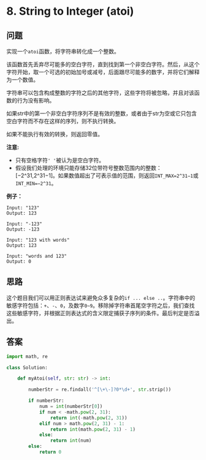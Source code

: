 # 8. String to Integer \(atoi\)

## 问题

实现一个`atoi`函数，将字符串转化成一个整数。

该函数首先丢弃尽可能多的空白字符，直到找到第一个非空白字符。然后，从这个字符开始，取一个可选的初始加号或减号，后面跟尽可能多的数字，并将它们解释为一个数值。

字符串可以包含构成整数的字符之后的其他字符，这些字符将被忽略，并且对该函数的行为没有影响。

如果str中的第一个非空白字符序列不是有效的整数，或者由于str为空或它只包含空白字符而不存在这样的序列，则不执行转换。

如果不能执行有效的转换，则返回零值。

**注意:**

* 只有空格字符`' '`被认为是空白字符。
* 假设我们处理的环境只能存储32位带符号整数范围内的整数：\[−2^31,2^31−1\]。如果数值超出了可表示值的范围，则返回`INT_MAX=2^31−1`或`INT_MIN=−2^31`。

**例子：**

```
Input: "123"
Output: 123

Input: "-123"
Output: -123

Input: "123 with words"
Output: 123

Input: "words and 123"
Output: 0
```

## 思路

这个题目我们可以用正则表达试来避免众多复杂的`if ... else ..`。字符串中的敏感字符包括：`+`、`-`、`0`，及数字`0~9`。移除掉字符串首尾空字符之后，我们查找这些敏感字符，并根据正则表达式的含义限定捕获子序列的条件。最后判定是否溢出。

## 答案

```python
import math, re

class Solution:

    def myAtoi(self, str: str) -> int:

        numberStr = re.findall('^[\+\-]?0*\d+', str.strip())

        if numberStr:
            num = int(numberStr[0])
            if num < -math.pow(2, 31):
                return int(-math.pow(2, 31))
            elif num > math.pow(2, 31) - 1:
                return int(math.pow(2, 31) - 1)
            else:
                return int(num)
        else:
            return 0
```

